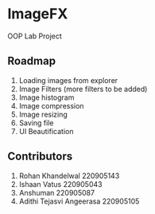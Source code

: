 # ImageFX

OOP Lab Project

## Roadmap

1. Loading images from explorer
2. Image Filters (more filters to be added)
3. Image histogram
4. Image compression
5. Image resizing
6. Saving file
7. UI Beautification

## Contributors

1. Rohan Khandelwal 220905143
2. Ishaan Vatus 220905043
3. Anshuman 220905087
4. Adithi Tejasvi Angeerasa 220905105
